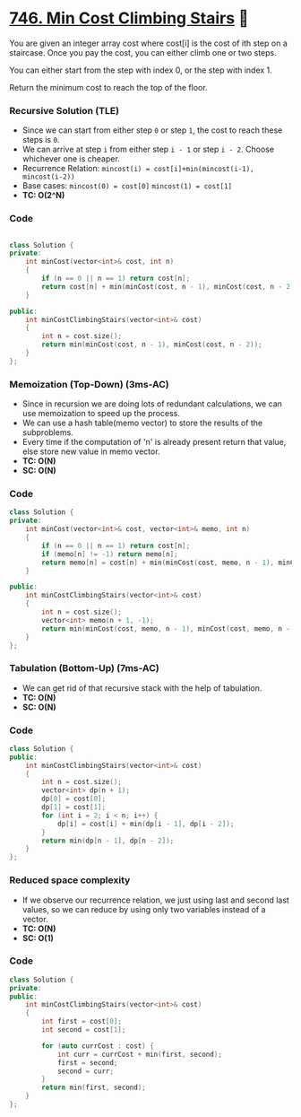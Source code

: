 # [746. Min Cost Climbing Stairs](https://leetcode.com/problems/min-cost-climbing-stairs/) 🌟

You are given an integer array cost where cost[i] is the cost of ith step on a staircase. Once you pay the cost, you can either climb one or two steps.

You can either start from the step with index 0, or the step with index 1.

Return the minimum cost to reach the top of the floor.

### Recursive Solution (TLE)

-   Since we can start from either step `0` or step `1`, the cost to reach these steps is `0`.
-   We can arrive at step `i` from either step `i - 1` or step `i - 2`. Choose whichever one is cheaper.
-   Recurrence Relation:
    `mincost(i) = cost[i]+min(mincost(i-1), mincost(i-2))`
-   Base cases:
    `mincost(0) = cost[0]`
    `mincost(1) = cost[1]`
-   **TC: O(2^N)**

### Code

```cpp

class Solution {
private:
    int minCost(vector<int>& cost, int n)
    {
        if (n == 0 || n == 1) return cost[n];
        return cost[n] + min(minCost(cost, n - 1), minCost(cost, n - 2));
    }

public:
    int minCostClimbingStairs(vector<int>& cost)
    {
        int n = cost.size();
        return min(minCost(cost, n - 1), minCost(cost, n - 2));
    }
};
```

### Memoization (Top-Down) (3ms-AC)

-   Since in recursion we are doing lots of redundant calculations, we can use memoization to speed up the process.
-   We can use a hash table(memo vector) to store the results of the subproblems.
-   Every time if the computation of 'n' is already present return that value, else store new value in memo vector.
-   **TC: O(N)**
-   **SC: O(N)**

### Code

```cpp
class Solution {
private:
    int minCost(vector<int>& cost, vector<int>& memo, int n)
    {
        if (n == 0 || n == 1) return cost[n];
        if (memo[n] != -1) return memo[n];
        return memo[n] = cost[n] + min(minCost(cost, memo, n - 1), minCost(cost, memo, n - 2));
    }

public:
    int minCostClimbingStairs(vector<int>& cost)
    {
        int n = cost.size();
        vector<int> memo(n + 1, -1);
        return min(minCost(cost, memo, n - 1), minCost(cost, memo, n - 2));
    }
};
```

### Tabulation (Bottom-Up) (7ms-AC)

-   We can get rid of that recursive stack with the help of tabulation.
-   **TC: O(N)**
-   **SC: O(N)**

### Code

```cpp
class Solution {
public:
    int minCostClimbingStairs(vector<int>& cost)
    {
        int n = cost.size();
        vector<int> dp(n + 1);
        dp[0] = cost[0];
        dp[1] = cost[1];
        for (int i = 2; i < n; i++) {
            dp[i] = cost[i] + min(dp[i - 1], dp[i - 2]);
        }
        return min(dp[n - 1], dp[n - 2]);
    }
};
```

### Reduced space complexity

-   If we observe our recurrence relation, we just using last and second last values, so we can reduce by using only two variables instead of a vector.
-   **TC: O(N)**
-   **SC: O(1)**

### Code

```cpp
class Solution {
private:
public:
    int minCostClimbingStairs(vector<int>& cost)
    {
        int first = cost[0];
        int second = cost[1];

        for (auto currCost : cost) {
            int curr = currCost + min(first, second);
            first = second;
            second = curr;
        }
        return min(first, second);
    }
};
```
